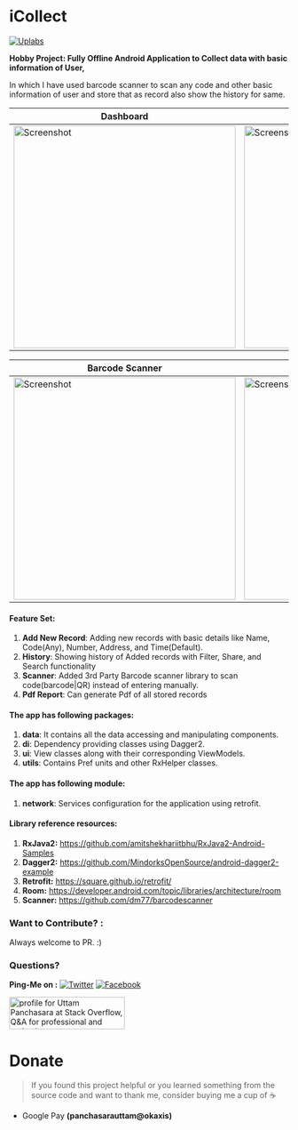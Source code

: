 # iCollect
[![Uplabs](https://img.shields.io/badge/Uplabs-icollect-orange.svg)](https://www.uplabs.com/posts/icollect)

**Hobby Project: Fully Offline Android Application to Collect data with basic information of User,**

In which I have used barcode scanner to scan any code and other basic information of user and store that as record also show the history for same.

| Dashboard | Add New Record |
| -------------------------------- | --------------------------------- |
| <img src="https://github.com/UttamPanchasara/iCollect/blob/master/app/src/main/assets/screenshots/icollect_dashboard.png" height="400" alt="Screenshot"/> | <img src="https://i.imgur.com/bN0ClZg.gif" height="400" alt="Screenshot"/>  |

| Barcode Scanner | Pdf Report | Search |
| -------------------------------- | -------------------------------- | -------------------------------- |
| <img src="https://i.imgur.com/uIdqbNX.gif" height="400" alt="Screenshot"/> | <img src="https://i.imgur.com/L8aJlxz.gif" height="400" alt="Screenshot"/> | <img src="https://i.imgur.com/4JZu84t.gif" height="400" alt="Screenshot"/> |



#### Feature Set:
1. **Add New Record**: Adding new records with basic details like Name, Code(Any), Number, Address, and Time(Default).
2. **History**: Showing history of Added records with Filter, Share, and Search functionality
3. **Scanner**: Added 3rd Party Barcode scanner library to scan code(barcode|QR) instead of entering manually.
4. **Pdf Report**: Can generate Pdf of all stored records

#### The app has following packages:
1. **data**: It contains all the data accessing and manipulating components.
2. **di**: Dependency providing classes using Dagger2.
3. **ui**: View classes along with their corresponding ViewModels.
4. **utils**: Contains Pref units and other RxHelper classes.

#### The app has following module:
1. **network**: Services configuration for the application using retrofit.

#### Library reference resources:
1. **RxJava2:** https://github.com/amitshekhariitbhu/RxJava2-Android-Samples
2. **Dagger2:** https://github.com/MindorksOpenSource/android-dagger2-example
3. **Retrofit:** https://square.github.io/retrofit/
4. **Room:** https://developer.android.com/topic/libraries/architecture/room
5. **Scanner:** https://github.com/dm77/barcodescanner

### Want to Contribute? :
Always welcome to PR. :)

### Questions?
 
**Ping-Me on :**  [![Twitter](https://img.shields.io/badge/Twitter-%40UTM__Panchasara-blue.svg)](https://twitter.com/UTM_Panchasara)
[![Facebook](https://img.shields.io/badge/Facebook-Uttam%20Panchasara-blue.svg)](https://www.facebook.com/UttamPanchasara94)


<a href="https://stackoverflow.com/users/5719935/uttam-panchasara">
<img src="https://stackoverflow.com/users/flair/5719935.png" width="208" height="58" alt="profile for Uttam Panchasara at Stack Overflow, Q&amp;A for professional and enthusiast programmers" title="profile for Uttam Panchasara at Stack Overflow, Q&amp;A for professional and enthusiast programmers">
</a>


 # Donate
> If you found this project helpful or you learned something from the source code and want to thank me, consider buying me a cup of :coffee:
- Google Pay **(panchasarauttam@okaxis)**
